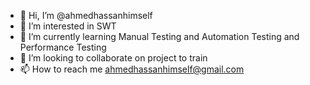- 👋 Hi, I’m @ahmedhassanhimself
- 👀 I’m interested in SWT
- 🌱 I’m currently learning Manual Testing and Automation Testing and Performance Testing 
- 💞️ I’m looking to collaborate on project to train
- 📫 How to reach me ahmedhassanhimself@gmail.com

<!---
ahmedhassanhimself/ahmedhassanhimself is a ✨ special ✨ repository because its `README.md` (this file) appears on your GitHub profile.
You can click the Preview link to take a look at your changes.
--->
